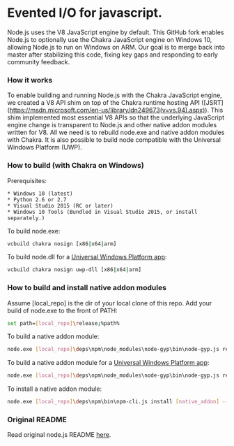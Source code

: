 Evented I/O for javascript.
===

Node.js uses the V8 JavaScript engine by default. This GitHub fork enables
Node.js to optionally use the Chakra JavaScript engine on Windows 10, allowing
Node.js to run on Windows on ARM. Our goal is to merge back into master after
stabilizing this code, fixing key gaps and responding to early community
feedback.

### How it works

To enable building and running Node.js with the Chakra JavaScript engine, we
created a V8 API shim on top of the Chakra runtime hosting API ([JSRT]
(https://msdn.microsoft.com/en-us/library/dn249673(v=vs.94).aspx)). This shim
implemented most essential V8 APIs so that the underlying JavaScript engine
change is transparent to Node.js and other native addon modules written for V8.
All we need is to rebuild node.exe and native addon modules with Chakra.
It is also possible to build node compatible with the Universal Windows Platform (UWP).

<a name="windows_with_chakra"></a>
### How to build (with Chakra on Windows)

Prerequisites:

    * Windows 10 (latest)
    * Python 2.6 or 2.7
    * Visual Studio 2015 (RC or later)
    * Windows 10 Tools (Bundled in Visual Studio 2015, or install separately.)

To build node.exe:

```sh
vcbuild chakra nosign [x86|x64|arm]
```

To build node.dll for a [Universal Windows Platform app](https://github.com/ms-iot/node-uwp):

```sh
vcbuild chakra nosign uwp-dll [x86|x64|arm]
```

<a name="build_native_addon_modules_with_chakra"></a>
### How to build and install native addon modules

Assume [local_repo] is the dir of your local clone of this repo. Add your build
of node.exe to the front of PATH:

```sh
set path=[local_repo]\release;%path%
```

To build a native addon module:

```sh
node.exe [local_repo]\deps\npm\node_modules\node-gyp\bin\node-gyp.js rebuild --nodedir=[local_repo]
```

To build a native addon module for a [Universal Windows Platform app](https://github.com/ms-iot/node-uwp):

```sh
node.exe [local_repo]\deps\npm\node_modules\node-gyp\bin\node-gyp.js rebuild --nodedir=[local_repo] --node_win_onecore
```

To install a native addon module:

```sh
node.exe [local_repo]\deps\npm\bin\npm-cli.js install [native_addon] --nodedir=[local_repo]
```

### Original README

Read original node.js README [here](https://github.com/joyent/node).

